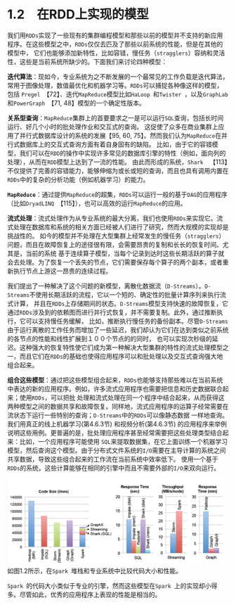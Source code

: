 # 1.2　在RDD上实现的模型

我们用`RDDs`实现了一些现有的集群编程模型和那些以前的模型并不支持的新应用程序。在这些模型之中，`RDDs`仅仅去匹及了那些以前系统的性能，但是在其他的模型中，
它们也能够添加新特性，比如容错，慢任务（`stragglers`）容纳和灵活性，这些是当前系统所缺少的。下面我们来讨论四种模型：

**迭代算法**：现如今，专业系统为之不断发展的一个最常见的工作负载是迭代算法，常用于图像处理，数值最优化和机器学习等。`RDDs`可以捕捉各种像这样的模型，包括
`Pregel `【72】、迭代`MapReduce`模型比如`HaLoop `和`Twister `，以及`GraphLab `和`PowerGraph`　【71, 48】模型的一个确定性版本。

**关系型查询**：`MapReduce`集群上的首要要求之一是可以运行`SQL`查询，包括长时间运行、好几个小时的批处理作业和交互式的查询。
这促使了众多在商业集群上应用了并行式数据库设计的系统的发展【95, 60, 75】。然而我们认为`MapReduce`在并行式数据库上的交互式查询方面有着自身固有的缺陷。
比如，由于它的容错模型，我们可以在`RDD`的操作中实现许多常见的数据库引擎的特性（例如，面向列的处理），从而在`RDD`模型上达到了一流的性能。
由此而形成的系统，`Shark  `【113】不仅提供了完善的容错能力，能够伸缩为或长或短的查询，而且也具有调用内置在`RDDs`中的复杂的分析功能（例如机器学习）的能力。

**`MapReduce`**：通过提供`MapReduce`的超集，`RDDs`可以运行一般的基于`DAG`的应用程序（比如`DryadLINQ `【115】），也可以高效的运行`MapReduce`的应用。

**流式处理**：流式处理作为从专业系统的最大分离，我们也使用`RDDs`来实现它。流式处理在数据库和系统的相关方面已经被人们进行了研究，然而大规模的实现却是挑战性的。
如今的模型并不处理在大型集群上经常发生的慢任务（`stragglers`）问题，而且在故障恢复上的途径很有限，会需要昂贵的复制和长长的恢复时间。尤其是，当前的系统
基于连续算子模型，当每个记录到达时这些长期活跃的算子就会去处理。为了恢复一个丢失的节点，它们需要保存每个算子的两个副本，或者重新执行节点上游这一昂贵的连续过程。

我们提出了一种解决了这个问题的新模型，离散化数据流（`D-Streams`）。`D-Streams`不使用长期活跃的流程，它以一个短的、确定性的批量计算序列来执行流式计算，
并且在`RDDs`上存储期间的状态。`D-Streams`模型支持快速的故障恢复，它通过`RDDs`涉及到的依赖图而进行并行式恢复，并不需要复制。此外，通过推断执行，它可以支持慢任务缓解，
比如，推断执行慢任务的备份副本。尽管`D-Streams`由于运行离散的工作任务而增加了一些延迟，我们却认为它们在达到类似之前系统的各节点的性能和线性扩展到１００个节点的的同时，
也可以实现次秒级的延迟。这种强大的恢复特性使它们成为第一种解决大型集群的特性的流式处理模型之一，而且它们在`RDDs`的基础也使得应用程序可以和批处理以及交互式查询强大地组合起来。

**组合这些模型**：通过把这些模型组合起来，`RDDs`也能够支持那些难以在当前系统中表达的新的应用程序。例如，许多流式应用程序也需要把信息和历史数据联合起来；使用`RDDs`，可以把批
处理和流式处理在同一个程序中结合起来，从而获得这两种模型之间的数据共享和故障恢复。同样地，流式应用程序的运算子经常需要在流状态下运行一些特别的查询；`D-Streams`中的`RDDs`可以像静态数据
一样地查询。我们用真正的线上机器学习(第4.6.3节) 和视频分析(第4.6.3节) 的应用程序来举例说明这些用例。更普遍的是，批处理应用程序甚至经常需要把这些处理类型结合起来：比如，一个应用程序可能使用
`SQL`来提取数据集，在它上面训练一个机器学习模型，然后查询这个模型。由于分布式文件系统的`I/O`需要在主导计算的系统之间共享数据，导致这些组合起来的工作流在当前系统中效率低下。
使用一个基于`RDDs`的系统，这些计算能够在相同的引擎中而且不需要外部的`I/O`来双向运行。

![1.2](../images/1.2.png "1.2")
如图1.2所示，在`Spark `堆栈和专业系统中比较代码大小和性能。

`Spark `的代码大小类似于专业的引擎，然而这些模型在`Spark `上的实现却小得多。尽管如此，优秀的应用程序上表现的性能是相当的。